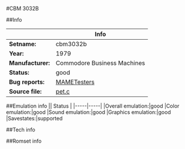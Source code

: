 #CBM 3032B

##Info

||Info|
|-----|-----|
|**Setname:**|cbm3032b
|**Year:**|1979
|**Manufacturer:**|Commodore Business Machines
|**Status:**|good
|**Bug reports:**|[MAMETesters](http://mametesters.org/view_all_set.php?type=1&temporary=y&search=pet.c)
|**Source file:**|[pet.c](https://github.com/mamedev/mame/blob/master/src/mess/drivers/pet.c)

##Emulation info
|| Status |
|-----|-----|
|Overall emulation:|good
|Color emulation:|good
|Sound emulation:|good
|Graphics emulation:|good
|Savestates:|supported

##Tech info

##Romset info

<!--- START OF EDITED COMMENT DO NOT TOUCH TEXT ABOVE-->
